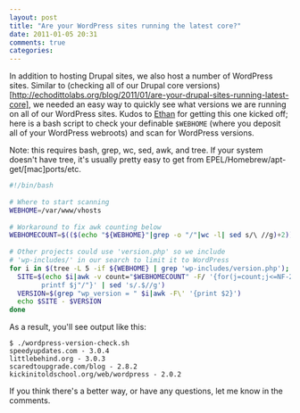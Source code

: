 ```yaml
---
layout: post
title: "Are your WordPress sites running the latest core?"
date: 2011-01-05 20:31
comments: true
categories: 
---
```


In addition to hosting Drupal sites, we also host a number of WordPress sites. Similar to (checking all of our Drupal core versions)[http://echodittolabs.org/blog/2011/01/are-your-drupal-sites-running-latest-core], we needed an easy way to quickly see what versions we are running on all of our WordPress sites. Kudos to [Ethan](http://echodittolabs.org/users/ethan) for getting this one kicked off; here is a bash script to check your definable `$WEBHOME` (where you deposit all of your WordPress webroots) and scan for WordPress versions.

Note: this requires bash, grep, wc, sed, awk, and tree. If your system doesn't have tree, it's usually pretty easy to get from EPEL/Homebrew/apt-get/[mac]ports/etc.

```bash
#!/bin/bash
 
# Where to start scanning
WEBHOME=/var/www/vhosts
 
# Workaround to fix awk counting below
WEBHOMECOUNT=$(($(echo "${WEBHOME}"|grep -o "/"|wc -l| sed s/\ //g)+2))
 
# Other projects could use 'version.php' so we include 
# 'wp-includes/' in our search to limit it to WordPress
for i in $(tree -L 5 -if ${WEBHOME} | grep 'wp-includes/version.php'); do
  SITE=$(echo $i|awk -v count="$WEBHOMECOUNT" -F/ '{for(j=count;j<=NF-2;j++) \
        printf $j"/"}' | sed 's/.$//g')
  VERSION=$(grep "wp_version = " $i|awk -F\' '{print $2}')
  echo $SITE - $VERSION
done
```

As a result, you'll see output like this:

```
$ ./wordpress-version-check.sh
speedyupdates.com - 3.0.4
littlebehind.org - 3.0.3
scaredtoupgrade.com/blog - 2.8.2
kickinitoldschool.org/web/wordpress - 2.0.2
```

If you think there's a better way, or have any questions, let me know in the comments.